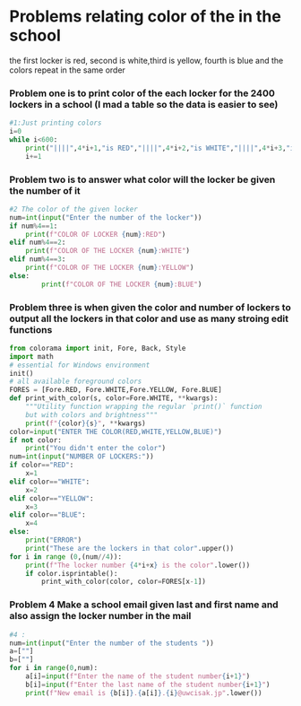 # Problems relating color of the in the school 
the first locker is red, second is white,third is yellow, fourth is blue and the colors repeat in the same order 
### Problem one is to print color of the each locker for the 2400 lockers in a school (I mad a table so the data is easier to see)
```.py
#1:Just printing colors
i=0
while i<600:
    print("||||",4*i+1,"is RED","||||",4*i+2,"is WHITE","||||",4*i+3,"is YELLOW","||||",4*i+4,"is BLUE ||||\n","_"*(len("|||| 2397 is RED |||| 2398 is WHITE |||| 2399 is YELLOW |||| 2400 is BLUE ||||")))
    i+=1
```
### Problem two is to answer what color will the locker be given the number of it
```.py
#2 The color of the given locker 
num=int(input("Enter the number of the locker"))
if num%4==1:
    print(f"COLOR OF LOCKER {num}:RED")
elif num%4==2:
    print(f"COLOR OF THE LOCKER {num}:WHITE")
elif num%4==3:
    print(f"COLOR OF THE LOCKER {num}:YELLOW")
else:
        print(f"COLOR OF THE LOCKER {num}:BLUE")
```
### Problem three is when given the color and number of lockers to output all the lockers in that color and use as many stroing edit functions
```.py
from colorama import init, Fore, Back, Style
import math
# essential for Windows environment
init()
# all available foreground colors
FORES = [Fore.RED, Fore.WHITE,Fore.YELLOW, Fore.BLUE]
def print_with_color(s, color=Fore.WHITE, **kwargs):
    """Utility function wrapping the regular `print()` function
    but with colors and brightness"""
    print(f"{color}{s}", **kwargs)
color=input("ENTER THE COLOR(RED,WHITE,YELLOW,BLUE)")
if not color:
    print("You didn't enter the color")
num=int(input("NUMBER OF LOCKERS:"))
if color=="RED":
    x=1
elif color=="WHITE":
    x=2
elif color=="YELLOW":
    x=3
elif color=="BLUE":
    x=4
else:
    print("ERROR")
    print("These are the lockers in that color".upper())
for i in range (0,(num//4)):
    print(f"The locker number {4*i+x} is the color".lower())
    if color.isprintable():
        print_with_color(color, color=FORES[x-1])
```
### Problem 4 Make a school email given last and first name and also assign the locker number in the mail
```.py
#4 :
num=int(input("Enter the number of the students "))
a=[""]
b=[""]
for i in range(0,num):
    a[i]=input(f"Enter the name of the student number{i+1}")
    b[i]=input(f"Enter the last name of the student number{i+1}")
    print(f"New email is {b[i]}.{a[i]}.{i}@uwcisak.jp".lower())
```
